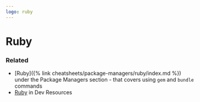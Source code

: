 ```yaml
---
logo: ruby
---
```

# Ruby


### Related

- [Ruby]({% link cheatsheets/package-managers/ruby/index.md %}) under the Package Managers section - that covers using `gem` and `bundle` commands
- [Ruby](https://michaelcurrin.github.io/d⁹ev-resources/resources/ruby/) in Dev Resources 
